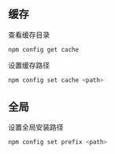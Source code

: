 # 

## 缓存

查看缓存目录

```sh
npm config get cache
```

设置缓存路径

```sh
npm config set cache <path>
```

## 全局


设置全局安装路径

```sh
npm config set prefix <path>
```